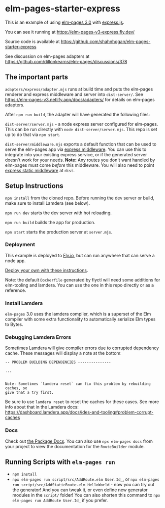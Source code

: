 # elm-pages-starter-express

This is an example of using [elm-pages 3.0](https://github.com/dillonkearns/elm-pages) with [express.js](https://expressjs.com/).

You can see it running at <https://elm-pages-v3-express.fly.dev/>

Source code is available at <https://github.com/shahnhogan/elm-pages-starter-express>

See discussion on elm-pages adapters at <https://github.com/dillonkearns/elm-pages/discussions/378>

## The important parts

`adapters/express/adapter.mjs` runs at build time and puts the elm-pages renderer and express middleware and server into `dist-server/`.
See <https://elm-pages-v3.netlify.app/docs/adapters/> for details on elm-pages adapters.

After `npm run build`, the adapter will have generated the following files:

`dist-server/server.mjs` - a node express server configured for elm-pages.
This can be run directly with `node dist-server/server.mjs`.
This repo is set up to do that via `npm start`.

`dist-server/middleware.mjs` exports a default function that can be used to serve the elm-pages app via [express middleware](https://expressjs.com/en/guide/using-middleware.html).
You can use this to integrate into your existing express service, or if the generated server doesn't work for your needs.
**Note:** Any routes you don't want handled by elm-pages must come _before_ this middleware.
You will also need to point [express static middleware](https://expressjs.com/en/starter/static-files.html) at `dist`.

## Setup Instructions

`npm install` from the cloned repo. Before running the dev server or build, make sure to install Lamdera (see below).

`npm run dev` starts the dev server with hot reloading.

`npm run build` builds the app for production.

`npm start` starts the production server at `server.mjs`.

### Deployment

This example is deployed to [Fly.io](https://fly.io/), but can run anywhere that can serve a node app.

[Deploy your own with these instructions](https://fly.io/docs/languages-and-frameworks/node/).

Note: the default `Dockerfile` generated by flyctl will need some additions for elm-tooling and lamdera.
You can use the one in this repo directly or as a reference.

### Install Lamdera

`elm-pages` 3.0 uses the lamdera compiler, which is a superset of the Elm compiler with some extra functionality to automatically serialize Elm types to Bytes.

### Debugging Lamdera Errors

Sometimes Lamdera will give compiler errors due to corrupted dependency cache. These messages will display a note at the bottom:

```
-- PROBLEM BUILDING DEPENDENCIES ---------------

...


Note: Sometimes `lamdera reset` can fix this problem by rebuilding caches, so
give that a try first.
```

Be sure to use `lamdera reset` to reset the caches for these cases. See more info about that in the Lamdera docs: https://dashboard.lamdera.app/docs/ides-and-tooling#problem-corrupt-caches

### Docs

Check out [the Package Docs](https://package.elm-lang.org/packages/dillonkearns/elm-pages/latest/). You can also use `npx elm-pages docs` from your project to view the documentation for the `RouteBuilder` module.

## Running Scripts with `elm-pages run`

- `npm install`
- `npx elm-pages run script/src/AddRoute.elm User.Id_`, or `npx elm-pages run script/src/AddStaticRoute.elm HelloWorld` - now you can try out the generator! And you can tweak it, or even define new generator modules in the `script/` folder! You can also shorten this command to `npx elm-pages run AddRoute User.Id_` if you prefer.
